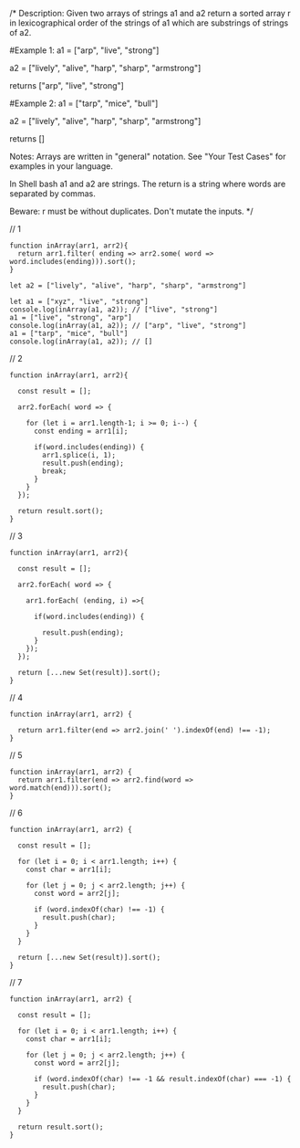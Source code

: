 



/*
Description:
Given two arrays of strings a1 and a2 return a sorted array r in lexicographical order
of the strings of a1 which are substrings of strings of a2.

#Example 1: a1 = ["arp", "live", "strong"]

a2 = ["lively", "alive", "harp", "sharp", "armstrong"]

returns ["arp", "live", "strong"]

#Example 2: a1 = ["tarp", "mice", "bull"]

a2 = ["lively", "alive", "harp", "sharp", "armstrong"]

returns []

Notes:
Arrays are written in "general" notation. See "Your Test Cases" for examples in your language.

In Shell bash a1 and a2 are strings. The return is a string where words are separated by commas.

Beware: r must be without duplicates.
Don't mutate the inputs.
*/ 



// 1

```
function inArray(arr1, arr2){
  return arr1.filter( ending => arr2.some( word => word.includes(ending))).sort();
}

let a2 = ["lively", "alive", "harp", "sharp", "armstrong"]

let a1 = ["xyz", "live", "strong"]
console.log(inArray(a1, a2)); // ["live", "strong"]
a1 = ["live", "strong", "arp"]
console.log(inArray(a1, a2)); // ["arp", "live", "strong"]
a1 = ["tarp", "mice", "bull"]
console.log(inArray(a1, a2)); // []

```

// 2

```
function inArray(arr1, arr2){
  
  const result = [];

  arr2.forEach( word => {

    for (let i = arr1.length-1; i >= 0; i--) {
      const ending = arr1[i];

      if(word.includes(ending)) {
        arr1.splice(i, 1);
        result.push(ending);
        break;
      }
    }
  });

  return result.sort();
}

```


// 3

```
function inArray(arr1, arr2){
  
  const result = [];

  arr2.forEach( word => {

    arr1.forEach( (ending, i) =>{

      if(word.includes(ending)) {
    
        result.push(ending);
      }
    });
  });

  return [...new Set(result)].sort();
}

```


// 4

```
function inArray(arr1, arr2) {

  return arr1.filter(end => arr2.join(' ').indexOf(end) !== -1);
}

```

// 5

```
function inArray(arr1, arr2) {
  return arr1.filter(end => arr2.find(word => word.match(end))).sort();
}

```

// 6

```
function inArray(arr1, arr2) {

  const result = [];
  
  for (let i = 0; i < arr1.length; i++) {
    const char = arr1[i];
    
    for (let j = 0; j < arr2.length; j++) {
      const word = arr2[j];
      
      if (word.indexOf(char) !== -1) {
        result.push(char);
      }
    }
  }
  
  return [...new Set(result)].sort();
}

```



// 7

```
function inArray(arr1, arr2) {

  const result = [];
  
  for (let i = 0; i < arr1.length; i++) {
    const char = arr1[i];
    
    for (let j = 0; j < arr2.length; j++) {
      const word = arr2[j];
      
      if (word.indexOf(char) !== -1 && result.indexOf(char) === -1) {
        result.push(char);
      }
    }
  }
  
  return result.sort();
}

```